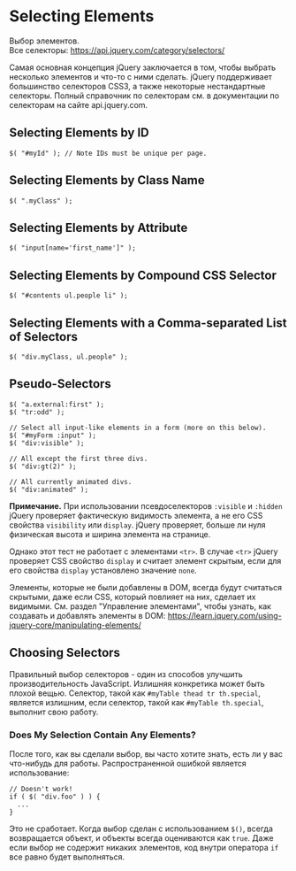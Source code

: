 # Selecting Elements
Выбор элементов.  
Все селекторы: https://api.jquery.com/category/selectors/

Самая основная концепция jQuery заключается в том, чтобы выбрать несколько элементов и что-то с ними сделать. jQuery поддерживает большинство селекторов CSS3, а также некоторые нестандартные селекторы. Полный справочник по селекторам см. в документации по селекторам на сайте api.jquery.com.

## Selecting Elements by ID

    $( "#myId" ); // Note IDs must be unique per page.

## Selecting Elements by Class Name

    $( ".myClass" );

## Selecting Elements by Attribute

    $( "input[name='first_name']" );

## Selecting Elements by Compound CSS Selector

    $( "#contents ul.people li" );

## Selecting Elements with a Comma-separated List of Selectors

    $( "div.myClass, ul.people" );

## Pseudo-Selectors

    $( "a.external:first" );
    $( "tr:odd" );
    
    // Select all input-like elements in a form (more on this below).
    $( "#myForm :input" );
    $( "div:visible" );
    
    // All except the first three divs.
    $( "div:gt(2)" );
    
    // All currently animated divs.
    $( "div:animated" );

**Примечание.** При использовании псевдоселекторов `:visible` и `:hidden` jQuery проверяет фактическую видимость элемента, а не его CSS свойства `visibility` или `display`. jQuery проверяет, больше ли нуля физическая высота и ширина элемента на странице.

Однако этот тест не работает с элементами `<tr>`. В случае `<tr>` jQuery проверяет CSS свойство `display` и считает элемент скрытым, если для его свойства `display` установлено значение `none`.

Элементы, которые не были добавлены в DOM, всегда будут считаться скрытыми, даже если CSS, который повлияет на них, сделает их видимыми. См. раздел "Управление элементами", чтобы узнать, как создавать и добавлять элементы в DOM: https://learn.jquery.com/using-jquery-core/manipulating-elements/

## Choosing Selectors
Правильный выбор селекторов - один из способов улучшить производительность JavaScript. Излишняя конкретика может быть плохой вещью. Селектор, такой как `#myTable thead tr th.special`, является излишним, если селектор, такой как `#myTable th.special`, выполнит свою работу.

### Does My Selection Contain Any Elements?
После того, как вы сделали выбор, вы часто хотите знать, есть ли у вас что-нибудь для работы. Распространенной ошибкой является использование:

    // Doesn't work!
    if ( $( "div.foo" ) ) {
      ...
    }

Это не сработает. Когда выбор сделан с использованием `$()`, всегда возвращается объект, и объекты всегда оцениваются как `true`. Даже если выбор не содержит никаких элементов, код внутри оператора `if` все равно будет выполняться.

